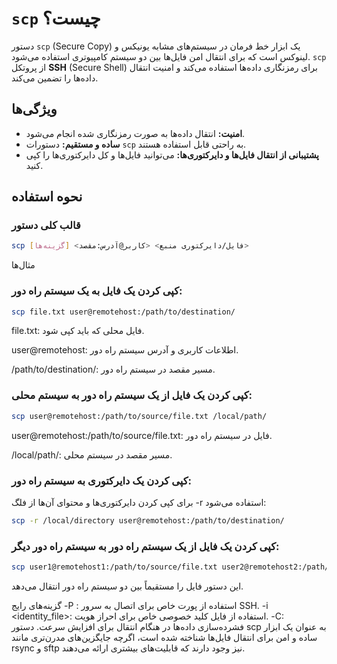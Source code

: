 # `scp` چیست؟

دستور `scp` (Secure Copy) یک ابزار خط فرمان در سیستم‌های مشابه یونیکس و لینوکس است که برای انتقال امن فایل‌ها بین دو سیستم کامپیوتری استفاده می‌شود. `scp` از پروتکل **SSH** (Secure Shell) برای رمزنگاری داده‌ها استفاده می‌کند و امنیت انتقال داده‌ها را تضمین می‌کند.

## ویژگی‌ها

- **امنیت:** انتقال داده‌ها به صورت رمزنگاری شده انجام می‌شود.
- **ساده و مستقیم:** دستورات `scp` به راحتی قابل استفاده هستند.
- **پشتیبانی از انتقال فایل‌ها و دایرکتوری‌ها:** می‌توانید فایل‌ها و کل دایرکتوری‌ها را کپی کنید.

## نحوه استفاده

### قالب کلی دستور

```bash
scp [گزینه‌ها] <فایل/دایرکتوری منبع> <کاربر@آدرس:مقصد>
```

مثال‌ها

### کپی کردن یک فایل به یک سیستم راه دور:


```bash
scp file.txt user@remotehost:/path/to/destination/
```

file.txt: فایل محلی که باید کپی شود.

user@remotehost: اطلاعات کاربری و آدرس سیستم راه دور.

/path/to/destination/: مسیر مقصد در سیستم راه دور.



### کپی کردن یک فایل از یک سیستم راه دور به سیستم محلی:

```bash
scp user@remotehost:/path/to/source/file.txt /local/path/
```

user@remotehost:/path/to/source/file.txt: فایل در سیستم راه دور.

/local/path/: مسیر مقصد در سیستم محلی.

### کپی کردن یک دایرکتوری به سیستم راه دور:

برای کپی کردن دایرکتوری‌ها و محتوای آن‌ها از فلگ -r استفاده می‌شود:

```bash
scp -r /local/directory user@remotehost:/path/to/destination/
```

### کپی کردن یک فایل از یک سیستم راه دور به سیستم راه دور دیگر:

```bash
scp user1@remotehost1:/path/to/source/file.txt user2@remotehost2:/path/to/destination/
```
این دستور فایل را مستقیماً بین دو سیستم راه دور انتقال می‌دهد.


گزینه‌های رایج
-P <port>: استفاده از پورت خاص برای اتصال به سرور SSH.
-i <identity_file>: استفاده از فایل کلید خصوصی خاص برای احراز هویت.
-C: فشرده‌سازی داده‌ها در هنگام انتقال برای افزایش سرعت.
دستور scp به عنوان یک ابزار ساده و امن برای انتقال فایل‌ها شناخته شده است، اگرچه جایگزین‌های مدرن‌تری مانند rsync و sftp نیز وجود دارند که قابلیت‌های بیشتری ارائه می‌دهند.





